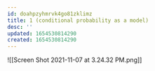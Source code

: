 ```yaml
---
id: doahpzyhmrvk4go81zklimz
title: 1 (conditional probability as a model)
desc: ''
updated: 1654530814290
created: 1654530814290
---
```

![[Screen Shot 2021-11-07 at 3.24.32 PM.png]]
